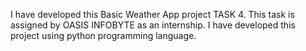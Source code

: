 I have developed this Basic Weather App project TASK 4. This task is assigned by OASIS INFOBYTE as an internship. I have developed this project using python programming language.
